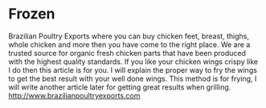 # Frozen
Brazilian Poultry Exports where you can buy chicken feet, breast, thighs, whole chicken and more then you have come to the right place. We are a trusted source for organic fresh chicken parts that have been produced with the highest quality standards.
If you like your chicken wings crispy like I do then this article is for you. I will explain the proper way to fry the wings to get the best result with your well done wings. This method is for frying, I will write another article later for getting great results when grilling.
http://www.brazilianpoultryexports.com
